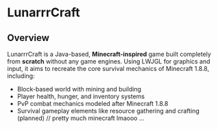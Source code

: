 # LunarrrCraft

## Overview

LunarrrCraft is a Java-based, **Minecraft-inspired** game built completely from **scratch** without any game engines. Using LWJGL for graphics and input, it aims to recreate the core survival mechanics of Minecraft 1.8.8, including:

- Block-based world with mining and building
- Player health, hunger, and inventory systems
- PvP combat mechanics modeled after Minecraft 1.8.8
- Survival gameplay elements like resource gathering and crafting (planned)
// pretty much minecraft lmaooo
...

